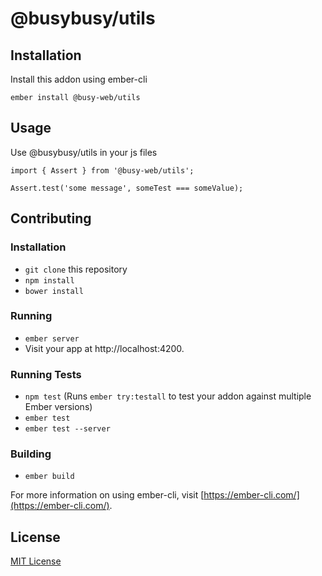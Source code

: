 @busybusy/utils
==============================================================================

Installation
------------------------------------------------------------------------------

Install this addon using ember-cli
```
ember install @busy-web/utils
```

Usage
------------------------------------------------------------------------------

Use @busybusy/utils in your js files
```
import { Assert } from '@busy-web/utils';

Assert.test('some message', someTest === someValue);
```

Contributing
------------------------------------------------------------------------------

### Installation

* `git clone` this repository
* `npm install`
* `bower install`

### Running

* `ember server`
* Visit your app at http://localhost:4200.

### Running Tests

* `npm test` (Runs `ember try:testall` to test your addon against multiple Ember versions)
* `ember test`
* `ember test --server`

### Building

* `ember build`

For more information on using ember-cli, visit [https://ember-cli.com/](https://ember-cli.com/).


License
------------------------------------------------------------------------------

[MIT License](https://opensource.org/licenses/mit-license.php)
